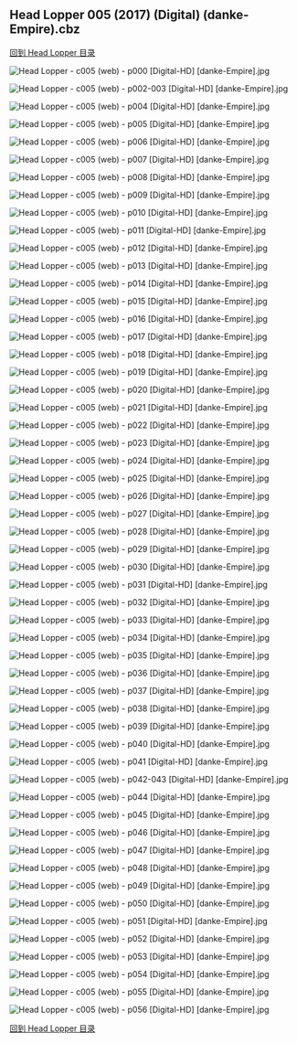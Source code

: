 ## Head Lopper 005 (2017) (Digital) (danke-Empire).cbz


[回到 Head Lopper 目录](https://github.com/alicewish/markdown/blob/master/series/Head-Lopper.md)


![Head Lopper - c005 (web) - p000 [Digital-HD] [danke-Empire].jpg](https://wx1.sinaimg.cn/large/6a9fdecagy1fpmdzzp35qj21j82cw1kx.jpg)

![Head Lopper - c005 (web) - p002-003 [Digital-HD] [danke-Empire].jpg](https://wx1.sinaimg.cn/large/6a9fdecagy1fpt3yha575j21kw17qkjm.jpg)

![Head Lopper - c005 (web) - p004 [Digital-HD] [danke-Empire].jpg](https://wx1.sinaimg.cn/large/6a9fdecagy1fpt3yjza36j21j82cwtce.jpg)

![Head Lopper - c005 (web) - p005 [Digital-HD] [danke-Empire].jpg](https://wx1.sinaimg.cn/large/6a9fdecagy1fpt3yokotmj21j82cwb1h.jpg)

![Head Lopper - c005 (web) - p006 [Digital-HD] [danke-Empire].jpg](https://wx1.sinaimg.cn/large/6a9fdecagy1fpt3ytfttkj21j82cwnmn.jpg)

![Head Lopper - c005 (web) - p007 [Digital-HD] [danke-Empire].jpg](https://wx1.sinaimg.cn/large/6a9fdecagy1fpt3yzdoquj21j82cwu0u.jpg)

![Head Lopper - c005 (web) - p008 [Digital-HD] [danke-Empire].jpg](https://wx1.sinaimg.cn/large/6a9fdecagy1fpt3z4we49j21j82cwkj4.jpg)

![Head Lopper - c005 (web) - p009 [Digital-HD] [danke-Empire].jpg](https://wx1.sinaimg.cn/large/6a9fdecagy1fpt3zcp6azj21j82cwkjl.jpg)

![Head Lopper - c005 (web) - p010 [Digital-HD] [danke-Empire].jpg](https://wx1.sinaimg.cn/large/6a9fdecagy1fpt3ziu7woj21j82cw4qp.jpg)

![Head Lopper - c005 (web) - p011 [Digital-HD] [danke-Empire].jpg](https://wx1.sinaimg.cn/large/6a9fdecagy1fpt3zno8ixj21j82cw7u1.jpg)

![Head Lopper - c005 (web) - p012 [Digital-HD] [danke-Empire].jpg](https://wx1.sinaimg.cn/large/6a9fdecagy1fpt3zt59pxj21j82cwkgk.jpg)

![Head Lopper - c005 (web) - p013 [Digital-HD] [danke-Empire].jpg](https://wx1.sinaimg.cn/large/6a9fdecagy1fpt3zyzexfj21j82cw4o4.jpg)

![Head Lopper - c005 (web) - p014 [Digital-HD] [danke-Empire].jpg](https://wx1.sinaimg.cn/large/6a9fdecagy1fpt4059rshj21j82cw4qp.jpg)

![Head Lopper - c005 (web) - p015 [Digital-HD] [danke-Empire].jpg](https://wx1.sinaimg.cn/large/6a9fdecagy1fpt40auaazj21j82cw1kx.jpg)

![Head Lopper - c005 (web) - p016 [Digital-HD] [danke-Empire].jpg](https://wx1.sinaimg.cn/large/6a9fdecagy1fpt40h3jlsj21j82cw4qp.jpg)

![Head Lopper - c005 (web) - p017 [Digital-HD] [danke-Empire].jpg](https://wx1.sinaimg.cn/large/6a9fdecagy1fpt40mwcl7j21j82cw4ki.jpg)

![Head Lopper - c005 (web) - p018 [Digital-HD] [danke-Empire].jpg](https://wx1.sinaimg.cn/large/6a9fdecagy1fpt40rf9efj21j82cwe0e.jpg)

![Head Lopper - c005 (web) - p019 [Digital-HD] [danke-Empire].jpg](https://wx1.sinaimg.cn/large/6a9fdecagy1fpt40wr9pcj21j82cw7wh.jpg)

![Head Lopper - c005 (web) - p020 [Digital-HD] [danke-Empire].jpg](https://wx1.sinaimg.cn/large/6a9fdecagy1fpt412pb15j21j82cw7wh.jpg)

![Head Lopper - c005 (web) - p021 [Digital-HD] [danke-Empire].jpg](https://wx1.sinaimg.cn/large/6a9fdecagy1fpt41bjtcej21j82cw7wh.jpg)

![Head Lopper - c005 (web) - p022 [Digital-HD] [danke-Empire].jpg](https://wx1.sinaimg.cn/large/6a9fdecagy1fpt41i6m3wj21j82cw4qp.jpg)

![Head Lopper - c005 (web) - p023 [Digital-HD] [danke-Empire].jpg](https://wx1.sinaimg.cn/large/6a9fdecagy1fpt41q9qrtj21j82cw4om.jpg)

![Head Lopper - c005 (web) - p024 [Digital-HD] [danke-Empire].jpg](https://wx1.sinaimg.cn/large/6a9fdecagy1fpt41xsy84j21j82cw1kx.jpg)

![Head Lopper - c005 (web) - p025 [Digital-HD] [danke-Empire].jpg](https://wx1.sinaimg.cn/large/6a9fdecagy1fpt424hyltj21j82cwqp0.jpg)

![Head Lopper - c005 (web) - p026 [Digital-HD] [danke-Empire].jpg](https://wx1.sinaimg.cn/large/6a9fdecagy1fpt42a548yj21j82cwx3x.jpg)

![Head Lopper - c005 (web) - p027 [Digital-HD] [danke-Empire].jpg](https://wx1.sinaimg.cn/large/6a9fdecagy1fpt42f0d0nj21j82cwqos.jpg)

![Head Lopper - c005 (web) - p028 [Digital-HD] [danke-Empire].jpg](https://wx1.sinaimg.cn/large/6a9fdecagy1fpt42lh7jdj21j82cwe4i.jpg)

![Head Lopper - c005 (web) - p029 [Digital-HD] [danke-Empire].jpg](https://wx1.sinaimg.cn/large/6a9fdecagy1fpt42u86xcj21j82cwe81.jpg)

![Head Lopper - c005 (web) - p030 [Digital-HD] [danke-Empire].jpg](https://wx1.sinaimg.cn/large/6a9fdecagy1fpt42z3dh0j21j82cw1kx.jpg)

![Head Lopper - c005 (web) - p031 [Digital-HD] [danke-Empire].jpg](https://wx1.sinaimg.cn/large/6a9fdecagy1fpt438hpdnj21j82cw4qp.jpg)

![Head Lopper - c005 (web) - p032 [Digital-HD] [danke-Empire].jpg](https://wx1.sinaimg.cn/large/6a9fdecagy1fpt43gxwvtj21j82cwb1r.jpg)

![Head Lopper - c005 (web) - p033 [Digital-HD] [danke-Empire].jpg](https://wx1.sinaimg.cn/large/6a9fdecagy1fpt43mes08j21j82cwx6l.jpg)

![Head Lopper - c005 (web) - p034 [Digital-HD] [danke-Empire].jpg](https://wx1.sinaimg.cn/large/6a9fdecagy1fptbr71nt1j21j82cwe51.jpg)

![Head Lopper - c005 (web) - p035 [Digital-HD] [danke-Empire].jpg](https://wx1.sinaimg.cn/large/6a9fdecagy1fpt448janpj21j82cw7wh.jpg)

![Head Lopper - c005 (web) - p036 [Digital-HD] [danke-Empire].jpg](https://wx1.sinaimg.cn/large/6a9fdecagy1fpt44dxb4lj21j82cw4p9.jpg)

![Head Lopper - c005 (web) - p037 [Digital-HD] [danke-Empire].jpg](https://wx1.sinaimg.cn/large/6a9fdecagy1fpt44jga0zj21j82cwk6d.jpg)

![Head Lopper - c005 (web) - p038 [Digital-HD] [danke-Empire].jpg](https://wx1.sinaimg.cn/large/6a9fdecagy1fpt44ox7lyj21j82cw7wh.jpg)

![Head Lopper - c005 (web) - p039 [Digital-HD] [danke-Empire].jpg](https://wx1.sinaimg.cn/large/6a9fdecagy1fpt44vgctej21j82cwb0m.jpg)

![Head Lopper - c005 (web) - p040 [Digital-HD] [danke-Empire].jpg](https://wx1.sinaimg.cn/large/6a9fdecagy1fpt451bsv4j21j82cwx4z.jpg)

![Head Lopper - c005 (web) - p041 [Digital-HD] [danke-Empire].jpg](https://wx1.sinaimg.cn/large/6a9fdecagy1fpt457tyhfj21j82cwkfj.jpg)

![Head Lopper - c005 (web) - p042-043 [Digital-HD] [danke-Empire].jpg](https://wx1.sinaimg.cn/large/6a9fdecagy1fpt45ofemxj21kw17qb2b.jpg)

![Head Lopper - c005 (web) - p044 [Digital-HD] [danke-Empire].jpg](https://wx1.sinaimg.cn/large/6a9fdecagy1fpt45vvperj21j82cwb1s.jpg)

![Head Lopper - c005 (web) - p045 [Digital-HD] [danke-Empire].jpg](https://wx1.sinaimg.cn/large/6a9fdecagy1fpt460idrhj21j82cwdy0.jpg)

![Head Lopper - c005 (web) - p046 [Digital-HD] [danke-Empire].jpg](https://wx1.sinaimg.cn/large/6a9fdecagy1fpt464whp8j21j82cw1d9.jpg)

![Head Lopper - c005 (web) - p047 [Digital-HD] [danke-Empire].jpg](https://wx1.sinaimg.cn/large/6a9fdecagy1fpt46e571mj21j82cwhda.jpg)

![Head Lopper - c005 (web) - p048 [Digital-HD] [danke-Empire].jpg](https://wx1.sinaimg.cn/large/6a9fdecagy1fpt46ipn3tj21j82cwjw3.jpg)

![Head Lopper - c005 (web) - p049 [Digital-HD] [danke-Empire].jpg](https://wx1.sinaimg.cn/large/6a9fdecagy1fpt46q0gq1j21j82cw1ky.jpg)

![Head Lopper - c005 (web) - p050 [Digital-HD] [danke-Empire].jpg](https://wx1.sinaimg.cn/large/6a9fdecagy1fpt4717l94j21j82cwqv5.jpg)

![Head Lopper - c005 (web) - p051 [Digital-HD] [danke-Empire].jpg](https://wx1.sinaimg.cn/large/6a9fdecagy1fpt47amdpoj21j82cwdxq.jpg)

![Head Lopper - c005 (web) - p052 [Digital-HD] [danke-Empire].jpg](https://wx1.sinaimg.cn/large/6a9fdecagy1fpt47gj1s2j21j82cwni8.jpg)

![Head Lopper - c005 (web) - p053 [Digital-HD] [danke-Empire].jpg](https://wx1.sinaimg.cn/large/6a9fdecagy1fpt47mnwevj21j82cw1hb.jpg)

![Head Lopper - c005 (web) - p054 [Digital-HD] [danke-Empire].jpg](https://wx1.sinaimg.cn/large/6a9fdecagy1fpt47sbxidj21j82cwtxa.jpg)

![Head Lopper - c005 (web) - p055 [Digital-HD] [danke-Empire].jpg](https://wx1.sinaimg.cn/large/6a9fdecagy1fpt47y0r2jj21j82cwkdb.jpg)

![Head Lopper - c005 (web) - p056 [Digital-HD] [danke-Empire].jpg](https://wx1.sinaimg.cn/large/6a9fdecagy1fpt482d1zij21j82cwwso.jpg)

[回到 Head Lopper 目录](https://github.com/alicewish/markdown/blob/master/series/Head-Lopper.md)

